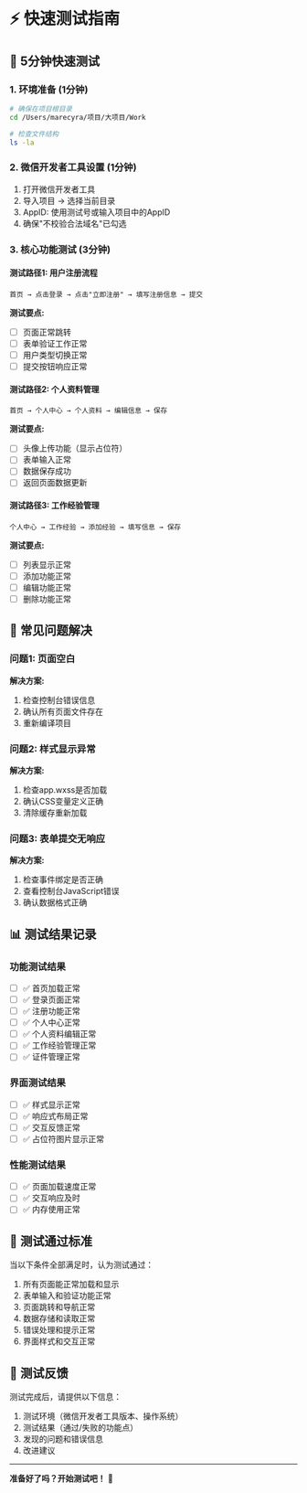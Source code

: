 # ⚡ 快速测试指南

## 🎯 5分钟快速测试

### 1. 环境准备 (1分钟)
```bash
# 确保在项目根目录
cd /Users/marecyra/项目/大项目/Work

# 检查文件结构
ls -la
```

### 2. 微信开发者工具设置 (1分钟)
1. 打开微信开发者工具
2. 导入项目 → 选择当前目录
3. AppID: 使用测试号或输入项目中的AppID
4. 确保"不校验合法域名"已勾选

### 3. 核心功能测试 (3分钟)

#### 测试路径1: 用户注册流程
```
首页 → 点击登录 → 点击"立即注册" → 填写注册信息 → 提交
```

**测试要点:**
- [ ] 页面正常跳转
- [ ] 表单验证工作正常
- [ ] 用户类型切换正常
- [ ] 提交按钮响应正常

#### 测试路径2: 个人资料管理
```
首页 → 个人中心 → 个人资料 → 编辑信息 → 保存
```

**测试要点:**
- [ ] 头像上传功能（显示占位符）
- [ ] 表单输入正常
- [ ] 数据保存成功
- [ ] 返回页面数据更新

#### 测试路径3: 工作经验管理
```
个人中心 → 工作经验 → 添加经验 → 填写信息 → 保存
```

**测试要点:**
- [ ] 列表显示正常
- [ ] 添加功能正常
- [ ] 编辑功能正常
- [ ] 删除功能正常

## 🔧 常见问题解决

### 问题1: 页面空白
**解决方案:**
1. 检查控制台错误信息
2. 确认所有页面文件存在
3. 重新编译项目

### 问题2: 样式显示异常
**解决方案:**
1. 检查app.wxss是否加载
2. 确认CSS变量定义正确
3. 清除缓存重新加载

### 问题3: 表单提交无响应
**解决方案:**
1. 检查事件绑定是否正确
2. 查看控制台JavaScript错误
3. 确认数据格式正确

## 📊 测试结果记录

### 功能测试结果
- [ ] ✅ 首页加载正常
- [ ] ✅ 登录页面正常
- [ ] ✅ 注册功能正常
- [ ] ✅ 个人中心正常
- [ ] ✅ 个人资料编辑正常
- [ ] ✅ 工作经验管理正常
- [ ] ✅ 证件管理正常

### 界面测试结果
- [ ] ✅ 样式显示正常
- [ ] ✅ 响应式布局正常
- [ ] ✅ 交互反馈正常
- [ ] ✅ 占位符图片显示正常

### 性能测试结果
- [ ] ✅ 页面加载速度正常
- [ ] ✅ 交互响应及时
- [ ] ✅ 内存使用正常

## 🎉 测试通过标准

当以下条件全部满足时，认为测试通过：
1. 所有页面能正常加载和显示
2. 表单输入和验证功能正常
3. 页面跳转和导航正常
4. 数据存储和读取正常
5. 错误处理和提示正常
6. 界面样式和交互正常

## 📝 测试反馈

测试完成后，请提供以下信息：
1. 测试环境（微信开发者工具版本、操作系统）
2. 测试结果（通过/失败的功能点）
3. 发现的问题和错误信息
4. 改进建议

---

**准备好了吗？开始测试吧！** 🚀